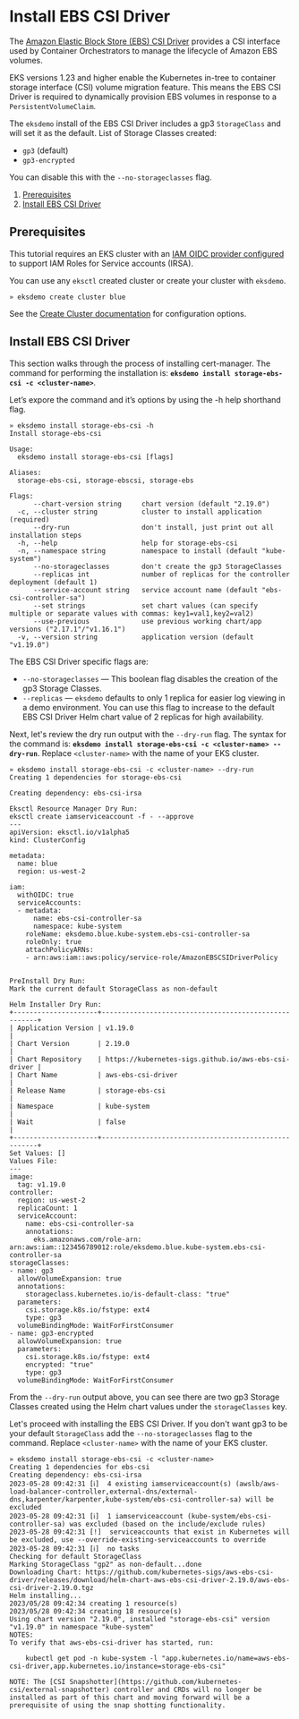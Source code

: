 # Install EBS CSI Driver

The [Amazon Elastic Block Store (EBS) CSI Driver](https://github.com/kubernetes-sigs/aws-ebs-csi-driver) provides a CSI interface used by Container Orchestrators to manage the lifecycle of Amazon EBS volumes.

EKS versions 1.23 and higher enable the Kubernetes in-tree to container storage interface (CSI) volume migration feature. This means the EBS CSI Driver is required to dynamically provision EBS volumes in response to a `PersistentVolumeClaim`.

The `eksdemo` install of the EBS CSI Driver includes a gp3 `StorageClass` and will set it as the default.  List of Storage Classes created:
* `gp3` (default)
* `gp3-encrypted`

You can disable this with the `--no-storageclasses` flag.

1. [Prerequisites](#prerequisites)
2. [Install EBS CSI Driver](#install-ebs-csi-driver-1)

## Prerequisites

This tutorial requires an EKS cluster with an [IAM OIDC provider configured](https://docs.aws.amazon.com/eks/latest/userguide/enable-iam-roles-for-service-accounts.html) to support IAM Roles for Service accounts (IRSA).

You can use any `eksctl` created cluster or create your cluster with `eksdemo`.

```
» eksdemo create cluster blue
```

See the [Create Cluster documentation](/docs/create-cluster.md) for configuration options.

## Install EBS CSI Driver

This section walks through the process of installing cert-manager. The command for performing the installation is:
**`eksdemo install storage-ebs-csi -c <cluster-name>`**.

Let’s expore the command and it’s options by using the -h help shorthand flag.
```
» eksdemo install storage-ebs-csi -h
Install storage-ebs-csi

Usage:
  eksdemo install storage-ebs-csi [flags]

Aliases:
  storage-ebs-csi, storage-ebscsi, storage-ebs

Flags:
      --chart-version string     chart version (default "2.19.0")
  -c, --cluster string           cluster to install application (required)
      --dry-run                  don't install, just print out all installation steps
  -h, --help                     help for storage-ebs-csi
  -n, --namespace string         namespace to install (default "kube-system")
      --no-storageclasses        don't create the gp3 StorageClasses
      --replicas int             number of replicas for the controller deployment (default 1)
      --service-account string   service account name (default "ebs-csi-controller-sa")
      --set strings              set chart values (can specify multiple or separate values with commas: key1=val1,key2=val2)
      --use-previous             use previous working chart/app versions ("2.17.1"/"v1.16.1")
  -v, --version string           application version (default "v1.19.0")
```

The EBS CSI Driver specific flags are:
* `--no-storageclasses` — This boolean flag disables the creation of the gp3 Storage Classes.
* `--replicas` — `eksdemo` defaults to only 1 replica for easier log viewing in a demo environment. You can use this flag to increase to the default EBS CSI Driver Helm chart value of 2 replicas for high availability.

Next, let's review the dry run output with the `--dry-run` flag. The syntax for the command is: **`eksdemo install storage-ebs-csi -c <cluster-name> --dry-run`**. Replace `<cluster-name>` with the name of your EKS cluster.

```
» eksdemo install storage-ebs-csi -c <cluster-name> --dry-run
Creating 1 dependencies for storage-ebs-csi

Creating dependency: ebs-csi-irsa

Eksctl Resource Manager Dry Run:
eksctl create iamserviceaccount -f - --approve
---
apiVersion: eksctl.io/v1alpha5
kind: ClusterConfig

metadata:
  name: blue
  region: us-west-2

iam:
  withOIDC: true
  serviceAccounts:
  - metadata:
      name: ebs-csi-controller-sa
      namespace: kube-system
    roleName: eksdemo.blue.kube-system.ebs-csi-controller-sa
    roleOnly: true
    attachPolicyARNs:
    - arn:aws:iam::aws:policy/service-role/AmazonEBSCSIDriverPolicy


PreInstall Dry Run:
Mark the current default StorageClass as non-default

Helm Installer Dry Run:
+---------------------+------------------------------------------------------+
| Application Version | v1.19.0                                              |
| Chart Version       | 2.19.0                                               |
| Chart Repository    | https://kubernetes-sigs.github.io/aws-ebs-csi-driver |
| Chart Name          | aws-ebs-csi-driver                                   |
| Release Name        | storage-ebs-csi                                      |
| Namespace           | kube-system                                          |
| Wait                | false                                                |
+---------------------+------------------------------------------------------+
Set Values: []
Values File:
---
image:
  tag: v1.19.0
controller:
  region: us-west-2
  replicaCount: 1
  serviceAccount:
    name: ebs-csi-controller-sa
    annotations:
      eks.amazonaws.com/role-arn: arn:aws:iam::123456789012:role/eksdemo.blue.kube-system.ebs-csi-controller-sa
storageClasses:
- name: gp3
  allowVolumeExpansion: true
  annotations:
    storageclass.kubernetes.io/is-default-class: "true"
  parameters:
    csi.storage.k8s.io/fstype: ext4
    type: gp3
  volumeBindingMode: WaitForFirstConsumer
- name: gp3-encrypted
  allowVolumeExpansion: true
  parameters:
    csi.storage.k8s.io/fstype: ext4
    encrypted: "true"
    type: gp3
  volumeBindingMode: WaitForFirstConsumer
```

From the `--dry-run` output above, you can see there are two gp3 Storage Classes created using the Helm chart values under the `storageClasses` key.

Let's proceed with installing the EBS CSI Driver. If you don't want gp3 to be your default `StorageClass` add the `--no-storageclasses` flag to the command. Replace `<cluster-name>` with the name of your EKS cluster.

```
» eksdemo install storage-ebs-csi -c <cluster-name>
Creating 1 dependencies for ebs-csi
Creating dependency: ebs-csi-irsa
2023-05-28 09:42:31 [ℹ]  4 existing iamserviceaccount(s) (awslb/aws-load-balancer-controller,external-dns/external-dns,karpenter/karpenter,kube-system/ebs-csi-controller-sa) will be excluded
2023-05-28 09:42:31 [ℹ]  1 iamserviceaccount (kube-system/ebs-csi-controller-sa) was excluded (based on the include/exclude rules)
2023-05-28 09:42:31 [!]  serviceaccounts that exist in Kubernetes will be excluded, use --override-existing-serviceaccounts to override
2023-05-28 09:42:31 [ℹ]  no tasks
Checking for default StorageClass
Marking StorageClass "gp2" as non-default...done
Downloading Chart: https://github.com/kubernetes-sigs/aws-ebs-csi-driver/releases/download/helm-chart-aws-ebs-csi-driver-2.19.0/aws-ebs-csi-driver-2.19.0.tgz
Helm installing...
2023/05/28 09:42:34 creating 1 resource(s)
2023/05/28 09:42:34 creating 18 resource(s)
Using chart version "2.19.0", installed "storage-ebs-csi" version "v1.19.0" in namespace "kube-system"
NOTES:
To verify that aws-ebs-csi-driver has started, run:

    kubectl get pod -n kube-system -l "app.kubernetes.io/name=aws-ebs-csi-driver,app.kubernetes.io/instance=storage-ebs-csi"

NOTE: The [CSI Snapshotter](https://github.com/kubernetes-csi/external-snapshotter) controller and CRDs will no longer be installed as part of this chart and moving forward will be a prerequisite of using the snap shotting functionality.
```

